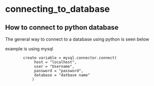 # connecting_to_database

## How to connect to python database 

The general way to connect to a database using python is seen below 

example is using mysql

            create variable = mysql.connector.connect(
                 host = "localhost",
                 user = "Username",
                 password = "password",
                 database = "datbase name"
                )